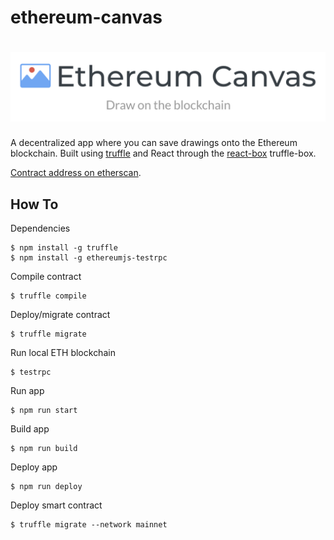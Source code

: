 # ethereum-canvas
# ![ethereum-canvas](./public/logo.png?sanitize=true)
A decentralized app where you can save drawings onto the Ethereum blockchain.  Built using [truffle](http://truffleframework.com/) and React through the [react-box](https://github.com/truffle-box/react-box) truffle-box.

[Contract address on etherscan](https://etherscan.io/address/0x60c2dea4674d9ae6924869d6fb558cec698b1f7c).
## How To
Dependencies
```
$ npm install -g truffle
$ npm install -g ethereumjs-testrpc
```
Compile contract
```
$ truffle compile
```
Deploy/migrate contract
```
$ truffle migrate
```
Run local ETH blockchain
```
$ testrpc
```
Run app
```
$ npm run start
```
Build app
```
$ npm run build
```
Deploy app
```
$ npm run deploy
```
Deploy smart contract
```
$ truffle migrate --network mainnet
```
